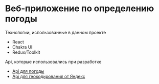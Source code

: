 # Веб-приложение по определению погоды

Технологии, использованные в данном проекте
- React
- Chakra UI
- Redux/Toolkit

Api, которые использовались при разработке
- [Api для погоды](https://www.visualcrossing.com/resources/documentation/weather-api/timeline-weather-api/)
- [Api для геокодирования от Яндекс](https://yandex.ru/dev/geocode/doc/ru/)